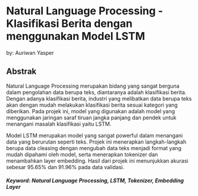 # Natural Language Processing - Klasifikasi Berita dengan menggunakan Model LSTM
by: Auriwan Yasper
## Abstrak
Natural Language Processing merupakan bidang yang sangat berguna dalam pengolahan data berupa teks, diantaranya adalah klasifikasi berita. Dengan adanya klasifikasi berita, industri yang melibatkan data berupa teks akan dengan mudah melakukan klasifikasi berita sesuai kategori yang diberikan. Pada projek ini, model yang digunakan adalah model yang menggunakan jaringan saraf tiruan jangka panjang dan pendek untuk menangani masalah klasifikasi yaitu LSTM.

Model LSTM merupakan model yang sangat powerful dalam menangani data yang berurutan seperti teks. Projek ini menerapkan langkah-langkah berupa data cleasing dengan mengubah data teks menjadi format yang mudah dipahami oleh model, serta menerapkan tokenizer dan menambahkan layer embedding. Hasil dari projek ini menunjukkan akurasi sebesar 95.65% dan 91.96% pada data validasi.

##### Keyword: Natural Language Processing, LSTM, Tokenizer, Embedding Layer